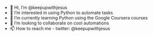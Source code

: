 - 👋 Hi, I’m @keepupwithjesus
- 👀 I’m interested in using Python to automate tasks
- 🌱 I’m currently learning Python using the Google Coursera courses
- 💞️ I’m looking to collaborate on cool automations
- 📫 How to reach me - twitter: @keepupwithjesus

<!---
keepupwithjesus/keepupwithjesus is a ✨ special ✨ repository because its `README.md` (this file) appears on your GitHub profile.
You can click the Preview link to take a look at your changes.
--->

